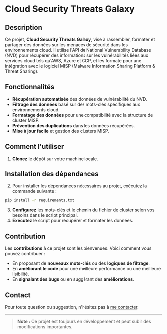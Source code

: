 # Cloud Security Threats Galaxy

## Description
Ce projet, **Cloud Security Threats Galaxy**, vise à rassembler, formater et partager des données sur les menaces de sécurité dans les environnements cloud. Il utilise l'API du National Vulnerability Database (NVD) pour récupérer des informations sur les vulnérabilités liées aux services cloud tels qu'AWS, Azure et GCP, et les formate pour une intégration avec le logiciel MISP (Malware Information Sharing Platform & Threat Sharing).

## Fonctionnalités
- **Récupération automatisée** des données de vulnérabilité du NVD.
- **Filtrage des données** basé sur des mots-clés spécifiques aux environnements cloud.
- **Formatage des données** pour une compatibilité avec la structure de cluster MISP.
- **Prévention des duplications** dans les données récupérées.
- **Mise à jour facile** et gestion des clusters MISP.

## Comment l'utiliser
1. **Clonez** le dépôt sur votre machine locale.

## Installation des dépendances
2. Pour installer les dépendances nécessaires au projet, exécutez la commande suivante :
```bash
pip install -r requirements.txt
```
3. **Configurez** les mots-clés et le chemin du fichier de cluster selon vos besoins dans le script principal.
4. **Exécutez** le script pour récupérer et formater les données.

## Contribution
Les **contributions** à ce projet sont les bienvenues. Voici comment vous pouvez contribuer :
- En proposant de **nouveaux mots-clés** ou des **logiques de filtrage**.
- En **améliorant le code** pour une meilleure performance ou une meilleure lisibilité.
- En **signalant des bugs** ou en suggérant des **améliorations**.

## Contact
Pour toute question ou suggestion, n'hésitez pas à [me contacter](mailto:lucas.franchina0@gmail.com).

---

> **Note :** Ce projet est toujours en développement et peut subir des modifications importantes.
